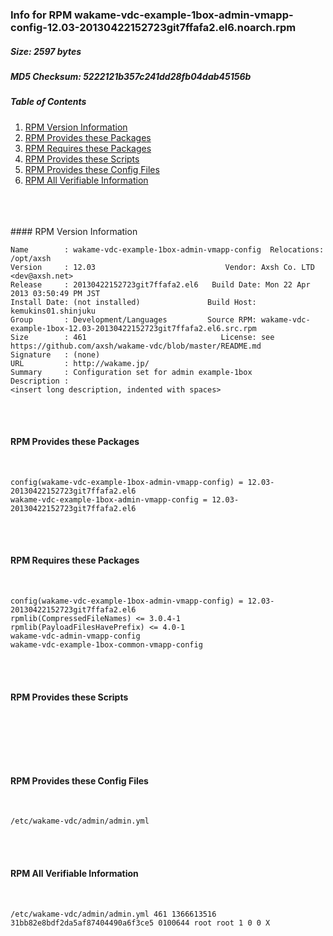 ### Info for RPM wakame-vdc-example-1box-admin-vmapp-config-12.03-20130422152723git7ffafa2.el6.noarch.rpm  
##### Size: 2597 bytes  
##### MD5 Checksum: 5222121b357c241dd28fb04dab45156b  
##### Table of Contents  
1. [RPM Version Information](#version)  
2. [RPM Provides these Packages ](#provides)  
3. [RPM Requires these Packages](#requires)  
4. [RPM Provides these Scripts](#scripts)  
5. [RPM Provides these Config Files](#config)  
6. [RPM All Verifiable Information](#verifiable)  
&nbsp;  
&nbsp;  
&nbsp;  

<a name="version" />
#### RPM Version Information  
&nbsp;  

```  
Name        : wakame-vdc-example-1box-admin-vmapp-config  Relocations: /opt/axsh 
Version     : 12.03                             Vendor: Axsh Co. LTD <dev@axsh.net>
Release     : 20130422152723git7ffafa2.el6   Build Date: Mon 22 Apr 2013 03:50:49 PM JST
Install Date: (not installed)               Build Host: kemukins01.shinjuku
Group       : Development/Languages         Source RPM: wakame-vdc-example-1box-12.03-20130422152723git7ffafa2.el6.src.rpm
Size        : 461                              License: see https://github.com/axsh/wakame-vdc/blob/master/README.md
Signature   : (none)
URL         : http://wakame.jp/
Summary     : Configuration set for admin example-1box
Description :
<insert long description, indented with spaces>
```  

&nbsp;  
&nbsp;  
<a name="provides" />
#### RPM Provides these Packages  
&nbsp;  

```  
config(wakame-vdc-example-1box-admin-vmapp-config) = 12.03-20130422152723git7ffafa2.el6
wakame-vdc-example-1box-admin-vmapp-config = 12.03-20130422152723git7ffafa2.el6
```  

&nbsp;  
&nbsp;  
<a name="requires" />
#### RPM Requires these Packages  
&nbsp;  

```  
config(wakame-vdc-example-1box-admin-vmapp-config) = 12.03-20130422152723git7ffafa2.el6
rpmlib(CompressedFileNames) <= 3.0.4-1
rpmlib(PayloadFilesHavePrefix) <= 4.0-1
wakame-vdc-admin-vmapp-config  
wakame-vdc-example-1box-common-vmapp-config  
```  

&nbsp;  
&nbsp;  
<a name="scripts" />
#### RPM Provides these Scripts  
&nbsp;  

```  
```  

&nbsp;  
&nbsp;  
<a name="config" />
#### RPM Provides these Config Files  
&nbsp;  

```  
/etc/wakame-vdc/admin/admin.yml
```  

&nbsp;  
&nbsp;  
<a name="verifiable" />
#### RPM All Verifiable Information  
&nbsp;  

```  
/etc/wakame-vdc/admin/admin.yml 461 1366613516 31bb82e8bdf2da5af87404490a6f3ce5 0100644 root root 1 0 0 X
```  

&nbsp;  
